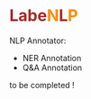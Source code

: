 # <span style="color:brown; font-weight:bold;">Labe</span><span style="color:DarkOrange; font-weight:bold;">N</span><span style="color:brown; font-weight:bold;">L</span><span style="color:DarkOrange; font-weight:bold;">P</span>

NLP Annotator:

- NER Annotation
- Q&A Annotation

to be completed !

